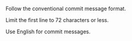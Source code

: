 Follow the conventional commit message format.
 
Limit the first line to 72 characters or less.

Use English for commit messages.